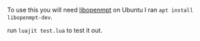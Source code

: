 To use this you will need [libopenmpt](https://lib.openmpt.org/libopenmpt/) on Ubuntu I ran `apt install libopenmpt-dev`.

run `luajit test.lua` to test it out.
